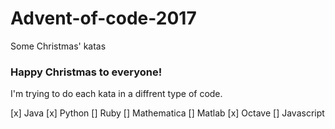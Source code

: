 # Advent-of-code-2017
Some Christmas' katas

### Happy Christmas to everyone!

I'm trying to do each kata in a diffrent type of code.

[x] Java
[x] Python
[] Ruby
[] Mathematica
[] Matlab
[x] Octave
[] Javascript


